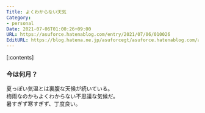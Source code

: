 ```yaml
---
Title: よくわからない天気
Category:
- personal
Date: 2021-07-06T01:00:26+09:00
URL: https://asuforce.hatenablog.com/entry/2021/07/06/010026
EditURL: https://blog.hatena.ne.jp/asuforcegt/asuforce.hatenablog.com/atom/entry/26006613783661969
---
```


[:contents]

### 今は何月？

夏っぽい気温とは裏腹な天候が続いている。  
梅雨なのかもよくわからない不思議な気候だ。  
暑すぎず寒すぎず、丁度良い。



